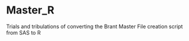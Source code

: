 # Master_R
Trials and tribulations of converting the Brant Master File creation script from SAS to R
